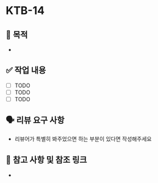 # KTB-14

## 🎯 목적
* 


## ✅ 작업 내용
* [ ] TODO
* [ ] TODO
* [ ] TODO

## 🗣 ️리뷰 요구 사항
* 리뷰어가 특별히 봐주었으면 하는 부분이 있다면 작성해주세요


## 🔗 ️참고 사항 및 참조 링크
*
